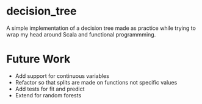 # decision_tree
A simple implementation of a decision tree made as practice while trying to wrap my head around Scala and functional programmming.

# Future Work
- Add support for continuous variables
- Refactor so that splits are made on functions not specific values
- Add tests for fit and predict
- Extend for random forests
